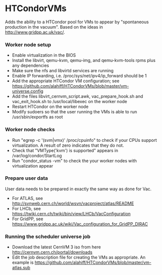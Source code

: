 HTCondorVMs
===========

Adds the ability to a HTCondor pool for VMs to appear by "spontaneous production in the vacuum". Based on the ideas in http://www.gridpp.ac.uk/vac/.

### Worker node setup
* Enable virtualization in the BIOS
* Install the libvirt, qemu-kvm, qemu-img, and qemu-kvm-tools rpms plus any dependencies
* Make sure the nfs and libvirtd services are running
* Enable IP forwarding, i.e. /proc/sys/net/ipv4/ip_forward should be 1
* Add the appropriate HTCondor VM configuration; see https://github.com/alahiff/HTCondorVMs/blob/master/vm-universe.config
* Add the files libvirt_cernvm_script.awk, vac_prepare_hook.sh and vac_exit_hook.sh to /usr/local/libexec on the worker node
* Restart HTCondor on the worker node
* Modify sudoers so that the user running the VMs is able to run /usr/sbin/exportfs as root

### Worker node checks
* Run "egrep -c '(svm|vmx)' /proc/cpuinfo" to check if your CPUs support virtualization. A result of zero indicates that they do not.
* Check that "VMType('kvm') is supported" appears in /var/log/condor/StartLog
* Run "condor_status -vm" to check the your worker nodes with virtualization appear

### Prepare user data
User data needs to be prepared in exactly the same way as done for Vac.
* For ATLAS, see http://svnweb.cern.ch/world/wsvn/vacproject/atlas/README
* For LHCb, see https://twiki.cern.ch/twiki/bin/view/LHCb/VacConfiguration
* For GridPP, see https://www.gridpp.ac.uk/wiki/Vac_configuration_for_GridPP_DIRAC

### Running the scheduler universe job
* Download the latest CernVM 3 iso from here http://cernvm.cern.ch/portal/downloads
* Edit the job description file for creating the VMs as appropriate. An example is https://github.com/alahiff/HTCondorVMs/blob/master/vm-atlas.sub 
